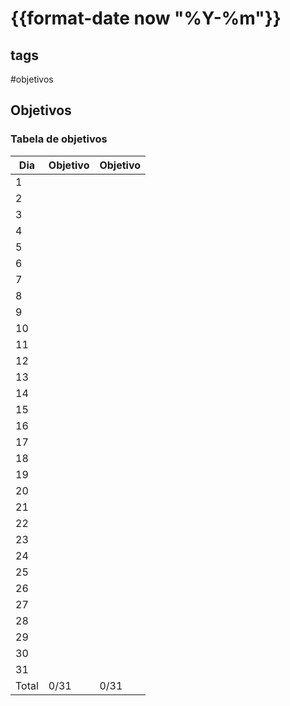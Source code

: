 # {{format-date now "%Y-%m"}}

## tags
#objetivos

## Objetivos


### Tabela de objetivos

| Dia | Objetivo | Objetivo |
| ------------- | -------------- | -------------- |
| 1 |   |   |
| 2 |   |   |
| 3 |   |   |
| 4 |   |   |
| 5 |   |   |
| 6 |   |   |
| 7 |   |   |
| 8 |   |   |
| 9 |   |   |
| 10 |   |   |
| 11 |   |   |
| 12 |   |   |
| 13 |   |   |
| 14 |   |   |
| 15 |   |   |
| 16 |   |   |
| 17 |   |   |
| 18 |   |   |
| 19 |   |   |
| 20 |   |   |
| 21 |   |   |
| 22 |   |   |
| 23 |   |   |
| 24 |   |   |
| 25 |   |   |
| 26 |   |   |
| 27 |   |   |
| 28 |   |   |
| 29 |   |   |
| 30 |   |   |
| 31 |   |   |
| Total | 0/31 | 0/31 |

